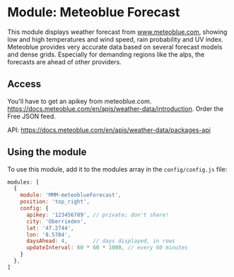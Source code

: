 # Module: Meteoblue Forecast
This module displays weather forecast from www.meteoblue.com, showing low and high temperatures and wind speed, rain probability and UV index. Meteoblue provides very accurate data based on several forecast models and dense grids. Especially for demanding regions like the alps, the forecasts are ahead of other providers.

## Access
You'll have to get an apikey from meteoblue.com.
https://docs.meteoblue.com/en/apis/weather-data/introduction.
Order the Free JSON feed.

API: https://docs.meteoblue.com/en/apis/weather-data/packages-api

## Using the module

To use this module, add it to the modules array in the `config/config.js` file:
````javascript
modules: [
  {
    module: 'MMM-meteoblueForecast',
    position: 'top_right',
    config: {
      apikey: '123456789', // private; don't share!
      city: 'Oberrieden',
      lat: '47.2744',
      lon: '8.5784',
      daysAhead: 4,        // days displayed, in rows
      updateInterval: 60 * 60 * 1000, // every 60 minutes
    }
  },
]
````

